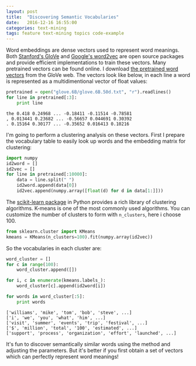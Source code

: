 ```yaml
---
layout: post
title:  "Discovering Semantic Vocabularies"
date:   2016-12-16 16:55:00
categories: text-mining
tags: feature text-mining topics code-example
---
```


Word embeddings are dense vectors used to represent word meanings. Both [Stanford's GloVe](https://nlp.stanford.edu/projects/glove/) and [Google's word2vec](https://www.tensorflow.org/tutorials/word2vec) are open source packages and provide efficient implementations to train these vectors. Many pretrained vectors can be found online. I download [the pretrained word vectors](http://nlp.stanford.edu/data/glove.6B.zip) from the GloVe web. The vectors look like below, in each line a word is represented as a multidimentional vector of float values:

```python
pretrained = open("glove.6B/glove.6B.50d.txt", "r").readlines()
for line in pretrained[:3]:
	print line
```

<pre class="console"><code>the 0.418 0.24968 ... -0.18411 -0.11514 -0.78581
, 0.013441 0.23682 ... -0.56657 0.044691 0.30392
. 0.15164 0.30177 ... -0.35652 0.016413 0.10216</code></pre>

I'm going to perform a clustering analysis on these vectors. First I prepare the vocabulary table to easily look up words and the embedding matrix for clustering:

```python
import numpy
id2word = []
id2vec = []
for line in pretrained[:10000]:
	data = line.split(" ")
	id2word.append(data[0])
	id2vec.append(numpy.array([float(d) for d in data[1:]]))
```

The [scikit-learn package](http://scikit-learn.org/stable/modules/clustering.html) in Python provides a rich library of clustering algorithms. K-means is one of the most commonly used algorithms. You can customize the number of clusters to form with `n_clusters`, here i choose 100.

```python
from sklearn.cluster import KMeans 
kmeans = KMeans(n_clusters=100).fit(numpy.array(id2vec))
```

So the vocabularies in each cluster are:

```python
word_cluster = []
for c in range(100):
	word_cluster.append([])

for i, c in enumerate(kmeans.labels_):
	word_cluster[c].append(id2word[i])

for words in word_cluster[:5]:
	print words
```

<pre class="console"><code>['williams', 'mike', 'tom', 'bob', 'steve', ...]
['i', 'we', 'you', 'what', 'him', ...]
['visit', 'summer', 'events', 'trip', 'festival', ...]
['$', 'million', 'total', '100', 'estimated', ...]
['support', 'process', 'organization', 'effort', 'launched', ...]</code></pre>

It's fun to discover semantically similar words using the method and adjusting the parameters. But it's better if you first obtain a set of vectors which can perfectly represent word meanings!